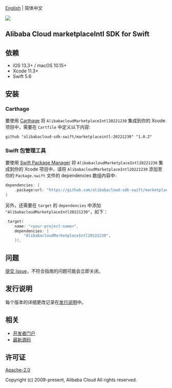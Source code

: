 [English](README.md) | 简体中文

![](https://aliyunsdk-pages.alicdn.com/icons/AlibabaCloud.svg)

## Alibaba Cloud marketplaceIntl SDK for Swift

## 依赖

- iOS 13.3+ / macOS 10.15+
- Xcode 11.3+
- Swift 5.6

## 安装

### Carthage

要使用 [Carthage](https://github.com/Carthage/Carthage) 将 `AlibabacloudMarketplaceIntl20221230` 集成到你的 Xcode 项目中，需要在 `Cartfile` 中定义以下内容:

```ogdl
github "alibabacloud-sdk-swift/marketplaceintl-20221230" "1.0.2"
```

### Swift 包管理工具

要使用 [Swift Package Manager](https://swift.org/package-manager/) 将 `AlibabacloudMarketplaceIntl20221230` 集成到你的 Xcode 项目中，请将 `AlibabacloudMarketplaceIntl20221230` 添加至你的 `Package.swift` 文件的 dependencies 数组内容中:

```swift
dependencies: [
    .package(url: "https://github.com/alibabacloud-sdk-swift/marketplaceintl-20221230.git", from: "1.0.2")
]
```

另外，还需要在 `target` 的 `dependencies` 中添加 `"AlibabacloudMarketplaceIntl20221230"`，如下：

```swift
.target(
    name: "<your-project-name>",
    dependencies: [
        "AlibabacloudMarketplaceIntl20221230",
    ]),
```

## 问题

[提交 Issue](https://github.com/alibabacloud-sdk-swift/marketplaceintl-20221230/issues/new)，不符合指南的问题可能会立即关闭。

## 发行说明

每个版本的详细更改记录在[发行说明](./ChangeLog.txt)中。

## 相关

* [开发者门户](https://next.api.aliyun.com/home)
* [最新源码](https://github.com/alibabacloud-sdk-swift/marketplaceintl-20221230)

## 许可证

[Apache-2.0](http://www.apache.org/licenses/LICENSE-2.0)

Copyright (c) 2009-present, Alibaba Cloud All rights reserved.
